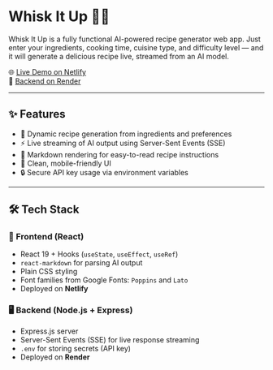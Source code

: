 # Whisk It Up 👨‍🍳

Whisk It Up is a fully functional AI-powered recipe generator web app. Just enter your ingredients, cooking time, cuisine type, and difficulty level — and it will generate a delicious recipe live, streamed from an AI model.

🌐 [Live Demo on Netlify](https://your-netlify-site.netlify.app)  
🔗 [Backend on Render](https://recipe-generator-backend-7oi4.onrender.com)

---

## ✨ Features

- 🍲 Dynamic recipe generation from ingredients and preferences
- ⚡ Live streaming of AI output using Server-Sent Events (SSE)
- 🧠 Markdown rendering for easy-to-read recipe instructions
- 🎨 Clean, mobile-friendly UI
- 🔒 Secure API key usage via environment variables

---

## 🛠 Tech Stack

### 🔧 Frontend (React)
- React 19 + Hooks (`useState`, `useEffect`, `useRef`)
- `react-markdown` for parsing AI output
- Plain CSS styling
- Font families from Google Fonts: `Poppins` and `Lato`
- Deployed on **Netlify**

### 🖥 Backend (Node.js + Express)
- Express.js server
- Server-Sent Events (SSE) for live response streaming
- `.env` for storing secrets (API key)
- Deployed on **Render**

